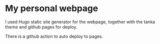 # My personal webpage
I used Hugo static site generator for the webpage, together with the tanka theme and github pages for deploy.

There is a github action to auto deploy to pages. 
